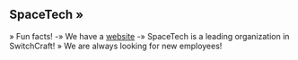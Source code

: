 ## **SpaceTech** »

» Fun facts!
-» We have a [website](https://bright-skag.net)
-» SpaceTech is a leading organization in SwitchCraft!
» We are always looking for new employees!
